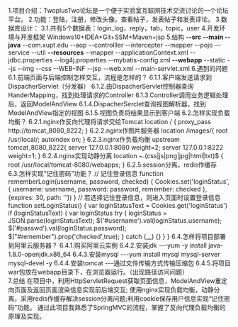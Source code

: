 1.项目介绍：TwoplusTwo论坛是一个便于实验室互联网技术交流讨论的一个论坛平台。
2.功能：登陆，注册，修改头像，查看帖子，发表帖子和发表评论。
3.数据库设计：
    3.1.共有5个数据表：login_log，reply，tab，topic，user
4.开发环境与开发框架
    Windows10+IDEA+Git+SSM+Maven+jsp
5.结构
**--src
    --main
        --java**
            --com.xupt.edu
                --aop
                --controlller
                --intercepter
                --mapper
                --pojo
                --service
                --util
        **--resources**
            --mapper
            --applicationContext.xml
            --jdbc.properties
            --log4j.properties
            --mybatis-config.xml
        **--webapp**
            --static
                --js
                --img
                --css
            --WEB-INF
                --jsp
                --web.xml
                --main-servlet.xml
6.遇到的问题
    6.1.前端页面与后端控制怎样交互，流程是怎样的？
        6.1.1.客户端发送请求到DispacherServlet（分发器）
        6.1.2.由DispacherServlet控制器查询HanderMapping，找到处理请求的Controller
        6.1.3.Controller调用业务逻辑处理后，返回ModelAndView
        6.1.4.DispacherSerclet查询视图解析器，找到ModelAndView指定的视图
        6.1.5.视图负责将结果显示到客户端
    6.2.怎样实现负载均衡？
        6.2.1.nginx作反向代理将请求交给Tomcat
        location / {
                        proxy_pass http://tomcat_8080_8222;
                }
        6.2.2.nginx作图片服务器
        location /images/{
                        root /usr/local/;
                        autoindex on;
                }
        6.2.3.nginx作负载均衡
        upstream tomcat_8080_8222{
                server  127.0.0.1:8080 weight=2;
                server  127.0.0.1:8222 weight=1;
            }
        6.2.4.nginx实现动静分离
        location ~\.(css|js|png|jpg|html|txt)$ {
                  root /usr/local/tomcat-8080/webapps;
        }
        6.2.5.session分离，redis作缓存
        <Valve className="com.orangefunction.tomcat.redissessions.RedisSessionHandlerValve" />  
          <Manager className="com.orangefunction.tomcat.redissessions.RedisSessionManager"  
           host="127.0.0.1"  
           port="6379"  
           database="0"  
           maxInactiveInterval="60" /> 
    6.3.怎样实现“记住密码”功能？
         // 记住登录信息
            function rememberLogin(username, password, checked) {
                Cookies.set('loginStatus', {
                    username: username,
                    password: password,
                    remember: checked
                }, {expires: 30, path: ''})
            }
            // 若选择记住登录信息，则进入页面时设置登录信息
            function setLoginStatus() {
                var loginStatusText = Cookies.get('loginStatus')
                if (loginStatusText) {
                    var loginStatus
                    try {
                        loginStatus = JSON.parse(loginStatusText);
                        $('#username').val(loginStatus.username);
                        $('#passwd').val(loginStatus.password);
                        $("#remember").prop('checked',true);
                    } catch (__) {}
                }
            }
    6.4.怎样将项目部署到阿里云服务器？
        6.4.1.购买阿里云实例
        6.4.2.安装jdk  ---yum -y install java-1.8.0-openjdk.x86_64
        6.4.3.安装mysql  ---yum install mysql mysql-server mysql-devel -y
        6.4.4.安装tomcat   ---通过文件传输方式传输压缩包
        6.4.5.将项目war包放在webapp目录下，在浏览器运行。（出现路径访问问题）   
7.总结
    在项目中，利用HttpServletRequest获取页面信息，ModelAndView重定向页面及返回页面渲染信息实现前后端交互;
    使用nginx实现负载均衡，动静分离，采用redis作缓存解决session分离问题;利用cookie保存用户信息实现“记住密码”功能。
    通过此项目我熟悉了SpringMVC的流程，掌握了反向代理负载均衡的原理及实现。
    
